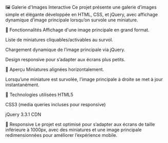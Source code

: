 🖼️ Galerie d'Images Interactive
Ce projet présente une galerie d’images simple et élégante développée en HTML, CSS, et jQuery, avec affichage dynamique d’image principale lorsqu’on survole une miniature.

🎯 Fonctionnalités
Affichage d'une image principale en grand format.

Liste de miniatures cliquables/activables au survol.

Chargement dynamique de l’image principale via jQuery.

Design responsive pour s’adapter aux écrans plus petits.

📸 Aperçu
Miniatures alignées horizontalement.

Lorsqu’une miniature est survolée, l’image principale à droite se met à jour instantanément.

🚀 Technologies utilisées
HTML5

CSS3 (media queries incluses pour responsive)

jQuery 3.3.1 CDN

📱 Responsive
Le projet est optimisé pour s’adapter aux écrans de taille inférieure à 1000px, avec des miniatures et une image principale redimensionnées pour améliorer l’expérience mobile.
